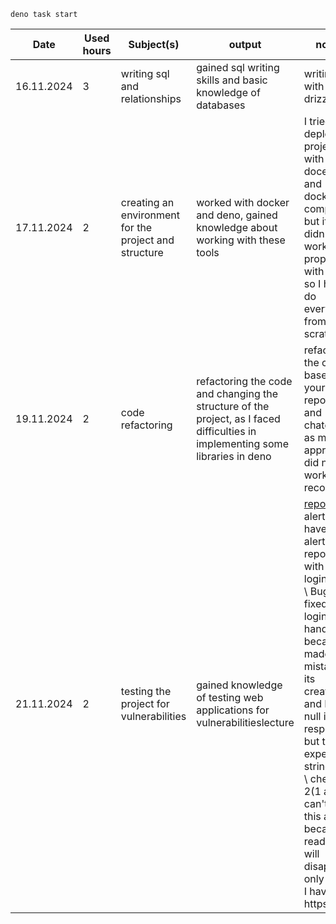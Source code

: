 ```
deno task start
```

| Date       | Used hours | Subject(s)                                            | output                                                                                                                         | notes                                                                                                                                                                                                                                                                                                                  |
| ---------- | ---------- | ----------------------------------------------------- | ------------------------------------------------------------------------------------------------------------------------------ | ---------------------------------------------------------------------------------------------------------------------------------------------------------------------------------------------------------------------------------------------------------------------------------------------------------------------- |
| 16.11.2024 | 3          | writing sql and relationships                         | gained sql writing skills and basic knowledge of databases                                                                     | writing sql with orm drizzle                                                                                                                                                                                                                                                                                           |
| 17.11.2024 | 2          | creating an environment for the project and structure | worked with docker and deno, gained knowledge about working with these tools                                                   | I tried to deploy the project with docerfile and docker compose, but it didn't work properly with deno, so I had to do everything from scratch                                                                                                                                                                         |
| 19.11.2024 | 2          | code refactoring                                      | refactoring the code and changing the structure of the project, as I faced difficulties in implementing some libraries in deno | refactored the code based on your repository, and chatgpt, as my approach did not work recording                                                                                                                                                                                                                       |
| 21.11.2024 | 2          | testing the project for vulnerabilities               | gained knowledge of testing web applications for vulnerabilitieslecture                                                        | [report 1](https://github.com/didenko-serhii/booking-system-project/blob/main/2024-11-22-ZAP-Report-.md)(2 alerts) I have an alert in my report with a login error \\ Bugfix: I fixed the login handler, because I made a mistake in its creation and I got a null in the response, but the expected string was \\ check 2(1 alert) I can't fix this alert because I read that it will disappear only when I have https |
